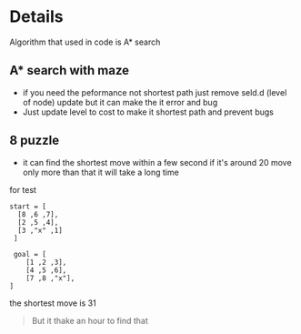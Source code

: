 # Details
Algorithm that used in code is A* search

## A* search with maze 
- if you need the peformance not shortest path just remove seld.d (level of node) update 
but it can make the it error and bug
- Just update level to cost to make it shortest path and prevent bugs

## 8 puzzle 
- it can find the shortest move within a few second if it's around 20 move only
more than that it will take a long time 

for test 
```
start = [ 
  [8 ,6 ,7],
  [2 ,5 ,4],
  [3 ,"x" ,1]
 ]
 
 goal = [
    [1 ,2 ,3],
    [4 ,5 ,6],
    [7 ,8 ,"x"],
]
```

the shortest move is 31
>But it thake an hour to find that
